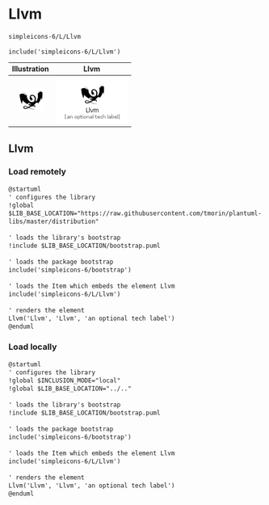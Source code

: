 # Llvm


```text
simpleicons-6/L/Llvm
```

```text
include('simpleicons-6/L/Llvm')
```



| Illustration | Llvm |
| :---: | :---: |
| ![illustration for Illustration](../../simpleicons-6/L/Llvm.png) | ![illustration for Llvm](../../simpleicons-6/L/Llvm.Local.png) |




## Llvm

### Load remotely
```plantuml
@startuml
' configures the library
!global $LIB_BASE_LOCATION="https://raw.githubusercontent.com/tmorin/plantuml-libs/master/distribution"

' loads the library's bootstrap
!include $LIB_BASE_LOCATION/bootstrap.puml

' loads the package bootstrap
include('simpleicons-6/bootstrap')

' loads the Item which embeds the element Llvm
include('simpleicons-6/L/Llvm')

' renders the element
Llvm('Llvm', 'Llvm', 'an optional tech label')
@enduml
```

### Load locally
```plantuml
@startuml
' configures the library
!global $INCLUSION_MODE="local"
!global $LIB_BASE_LOCATION="../.."

' loads the library's bootstrap
!include $LIB_BASE_LOCATION/bootstrap.puml

' loads the package bootstrap
include('simpleicons-6/bootstrap')

' loads the Item which embeds the element Llvm
include('simpleicons-6/L/Llvm')

' renders the element
Llvm('Llvm', 'Llvm', 'an optional tech label')
@enduml
```

